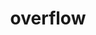 ---
title: "overflow"
description:  ""
category: css
last_test_date: "2019-02-28"
test_url: "/tests/css-box-model.html"
test_results_url: "https://app.emailonacid.com/app/acidtest/pyPQFHSYLFrhbRShalju0B2fYNwUgLuyKTLx4MLqiw5mE/list"
stats: {
    apple-mail: {
        macos: {
            "12.4": "a #1"
        },
        ios: {
            "12.1": "y"
        }
    },
    gmail: {
        desktop-webmail: {
            "2019-02":  "y"
        },
        ios: {
            "2019-02":  "y"
        },
        android: {
            "2019-02":  "y"
        },
        mobile-webmail: {
            "2020-02": "y"
        }
    },
    orange: {
        desktop-webmail: {
            "2019-08":"n #2"
        },
        ios: {
            "2019-08":"y"
        },
        android: {
            "2019-08":"y"
        }
    },
    outlook: {
        windows: {
            "2007": "n",
            "2010": "n",
            "2013": "n",
            "2016": "n",
            "2019": "n"
        },
        windows-10-mail: {
            "2019-02":  "n"
        },
        macos: {
            "2019-02":  "y"
        },
        outlook-com: {
            "2019-02":  "y"
        },
        ios: {
            "2019-02":  "y"
        },
        android: {
            "2019-02":  "n"
        }
    },
    yahoo: {
        desktop-webmail: {
            "2019-02":  "y"
        },
        ios: {
            "2019-02":  "y"
        },
        android: {
            "2019-02":  "n"
        }
    },
    aol: {
        desktop-webmail: {
            "2019-02":  "y"
        },
        ios: {
            "2019-02":  "y"
        },
        android: {
            "2019-02":  "y"
        }
    },
    samsung-email: {
        android: {
            "5.0.10.2": "y"
        }
    },
    sfr: {
        desktop-webmail: {
            "2019-08":"y"
        },
        ios: {
            "2019-08":"y"
        },
        android: {
            "2019-08":"y"
        }
    },
    thunderbird: {
        macos: {
            "60.5": "y"
        }
    },
    protonmail: {
        desktop-webmail: {
            "2020-03":"y"
        },
        ios: {
            "2020-03":"y"
        },
        android: {
            "2020-03":"y"
        }
    },
    hey: {
        desktop-webmail: {
            "2020-06":"y"
        }
    }
}
notes_by_num: {
    "1": "Buggy. Cannot scroll through to hidden content.",
    "2": "Not supported. `overflow` is replaced by `java-script`."
}
---